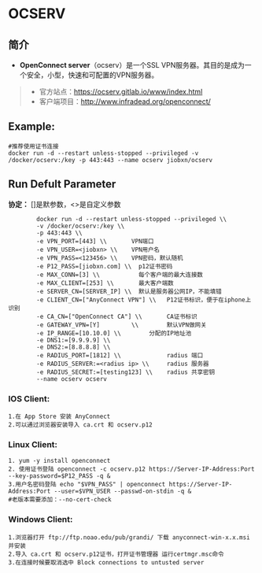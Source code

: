 OCSERV
===
## 简介
* **OpenConnect server**（ocserv）是一个SSL VPN服务器。其目的是成为一个安全，小型，快速和可配置的VPN服务器。
> * 官方站点：https://ocserv.gitlab.io/www/index.html
> * 客户端项目：http://www.infradead.org/openconnect/


## Example:

    #推荐使用证书连接
    docker run -d --restart unless-stopped --privileged -v /docker/ocserv:/key -p 443:443 --name ocserv jiobxn/ocserv


## Run Defult Parameter
**协定：** []是默参数，<>是自定义参数

			docker run -d --restart unless-stopped --privileged \\
			-v /docker/ocserv:/key \\
			-p 443:443 \\
			-e VPN_PORT=[443] \\       VPN端口
			-e VPN_USER=<jiobxn> \\    VPN用户名
			-e VPN_PASS=<123456> \\    VPN密码，默认随机
			-e P12_PASS=[jiobxn.com] \\  p12证书密码
			-e MAX_CONN=[3] \\           每个客户端的最大连接数
			-e MAX_CLIENT=[253] \\       最大客户端数
			-e SERVER_CN=[SERVER_IP] \\  默认是服务器公网IP，不能填错
			-e CLIENT_CN=["AnyConnect VPN"] \\   P12证书标识，便于在iphone上识别
			-e CA_CN=["OpenConnect CA"] \\       CA证书标识
			-e GATEWAY_VPN=[Y]         \\        默认VPN做网关
			-e IP_RANGE=[10.10.0] \\        分配的IP地址池
			-e DNS1:=[9.9.9.9] \\
			-e DNS2:=[8.8.8.8] \\
			-e RADIUS_PORT=[1812] \\             radius 端口
			-e RADIUS_SERVER:=<radius ip> \\     radius 服务器
			-e RADIUS_SECRET:=[testing123] \\    radius 共享密钥
			--name ocserv ocserv

### IOS Client:

    1.在 App Store 安装 AnyConnect
    2.可以通过浏览器安装导入 ca.crt 和 ocserv.p12

### Linux Client:

    1. yum -y install openconnect
    2. 使用证书登陆 openconnect -c ocserv.p12 https://Server-IP-Address:Port --key-password=$P12_PASS -q &
    3.用户名密码登陆 echo "$VPN_PASS" | openconnect https://Server-IP-Address:Port --user=$VPN_USER --passwd-on-stdin -q &
    #老版本需要添加：--no-cert-check

### Windows Client:

    1.浏览器打开 ftp://ftp.noao.edu/pub/grandi/ 下载 anyconnect-win-x.x.msi 并安装
    2.导入 ca.crt 和 ocserv.p12证书，打开证书管理器 运行certmgr.msc命令
    3.在连接时候要取消选中 Block connections to untusted server
